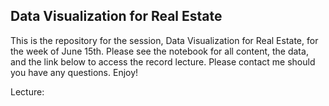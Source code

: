 ## Data Visualization for Real Estate

This is the repository for the session, Data Visualization for Real Estate, for the week of June 15th. Please see the notebook for all content, the data, and the link below to access the record lecture. Please contact me should you have any questions. Enjoy!

Lecture: 
